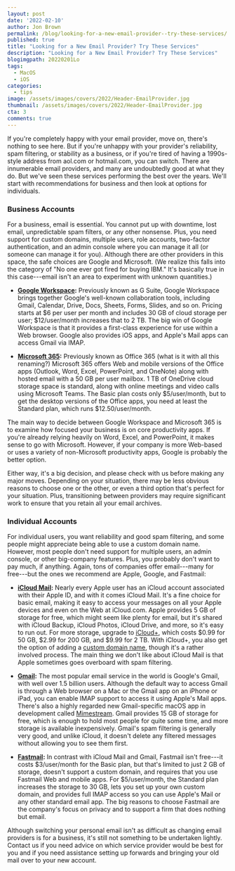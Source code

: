 ```yaml
---
layout: post
date: '2022-02-10'
author: Jon Brown
permalink: /blog/looking-for-a-new-email-provider--try-these-services/
published: true
title: "Looking for a New Email Provider? Try These Services"
description: "Looking for a New Email Provider? Try These Services"
blogimgpath: 20220201Lo
tags:
  - MacOS
  - iOS
categories:
  - tips
image: /assets/images/covers/2022/Header-EmailProvider.jpg
thumbnail: /assets/images/covers/2022/Header-EmailProvider.jpg
cta: 3
comments: true
---
```

If you're completely happy with your email provider, move on, there's
nothing to see here. But if you're unhappy with your provider's
reliability, spam filtering, or stability as a business, or if you're
tired of having a 1990s-style address from aol.com or hotmail.com, you
can switch. There are innumerable email providers, and many are
undoubtedly good at what they do. But we've seen these services
performing the best over the years. We'll start with recommendations for
business and then look at options for individuals.​

### Business Accounts

For a business, email is essential. You cannot put up with downtime,
lost email, unpredictable spam filters, or any other nonsense. Plus, you
need support for custom domains, multiple users, role accounts,
two-factor authentication, and an admin console where you can manage it
all (or someone can manage it for you). Although there are other
providers in this space, the safe choices are Google and Microsoft. (We
realize this falls into the category of "No one ever got fired for
buying IBM." It's basically true in this case---email isn't an area to
experiment with unknown quantities.)

-   **[Google Workspace](https://workspace.google.com/):** Previously
    known as G Suite, Google Workspace brings together Google's
    well-known collaboration tools, including Gmail, Calendar, Drive,
    Docs, Sheets, Forms, Slides, and so on. Pricing starts at $6 per
    user per month and includes 30 GB of cloud storage per user;
    $12/user/month increases that to 2 TB. The big win of Google
    Workspace is that it provides a first-class experience for use
    within a Web browser. Google also provides iOS apps, and Apple's
    Mail apps can access Gmail via IMAP.

-   **[Microsoft
    365](https://www.microsoft.com/en-us/microsoft-365/business):**
    Previously known as Office 365 (what is it with all this renaming?)
    Microsoft 365 offers Web and mobile versions of the Office apps
    (Outlook, Word, Excel, PowerPoint, and OneNote) along with hosted
    email with a 50 GB per user mailbox. 1 TB of OneDrive cloud storage
    space is standard, along with online meetings and video calls using
    Microsoft Teams. The Basic plan costs only $5/user/month, but to
    get the desktop versions of the Office apps, you need at least the
    Standard plan, which runs $12.50/user/month.

The main way to decide between Google Workspace and Microsoft 365 is to
examine how focused your business is on core productivity apps. If
you're already relying heavily on Word, Excel, and PowerPoint, it makes
sense to go with Microsoft. However, if your company is more Web-based
or uses a variety of non-Microsoft productivity apps, Google is probably
the better option.

Either way, it's a big decision, and please check with us before making
any major moves. Depending on your situation, there may be less obvious
reasons to choose one or the other, or even a third option that's
perfect for your situation. Plus, transitioning between providers may
require significant work to ensure that you retain all your email
archives.​

### Individual Accounts

For individual users, you want reliability and good spam filtering, and
some people might appreciate being able to use a custom domain name.
However, most people don't need support for multiple users, an admin
console, or other big-company features. Plus, you probably don't want to
pay much, if anything. Again, tons of companies offer email---many for
free---but the ones we recommend are Apple, Google, and Fastmail:

-   **[iCloud Mail](https://www.apple.com/icloud/):** Nearly every Apple
    user has an iCloud account associated with their Apple ID, and with
    it comes iCloud Mail. It's a fine choice for basic email, making it
    easy to access your messages on all your Apple devices and even on
    the Web at iCloud.com. Apple provides 5 GB of storage for free,
    which might seem like plenty for email, but it's shared with iCloud
    Backup, iCloud Photos, iCloud Drive, and more, so it's easy to run
    out. For more storage, upgrade to
    [iCloud+](https://support.apple.com/en-us/HT201238), which costs
    $0.99 for 50 GB, $2.99 for 200 GB, and $9.99 for 2 TB. With
    iCloud+, you also get the option of adding a [custom domain
    name](https://support.apple.com/en-us/HT212514), though it's a
    rather involved process. The main thing we don't like about iCloud
    Mail is that Apple sometimes goes overboard with spam filtering.

-   **[Gmail](https://www.google.com/gmail/about/):** The most popular
    email service in the world is Google's Gmail, with well over 1.5
    billion users. Although the default way to access Gmail is through a
    Web browser on a Mac or the Gmail app on an iPhone or iPad, you can
    enable IMAP support to access it using Apple's Mail apps. There's
    also a highly regarded new Gmail-specific macOS app in development
    called [Mimestream](https://mimestream.com/). Gmail provides 15 GB
    of storage for free, which is enough to hold most people for quite
    some time, and more storage is available inexpensively. Gmail's spam
    filtering is generally very good, and unlike iCloud, it doesn't
    delete any filtered messages without allowing you to see them first.

-   **[Fastmail](https://www.fastmail.com/):** In contrast with iCloud
    Mail and Gmail, Fastmail isn't free---it costs $3/user/month for
    the Basic plan, but that's limited to just 2 GB of storage, doesn't
    support a custom domain, and requires that you ​​use Fastmail Web and
    mobile apps. For $5/user/month, the Standard plan increases the
    storage to 30 GB, lets you set up your own custom domain, and
    provides full IMAP access so you can use Apple's Mail or any other
    standard email app. The big reasons to choose Fastmail are the
    company's focus on privacy and to support a firm that does nothing
    but email.

Although switching your personal email isn't as difficult as changing
email providers is for a business, it's still not something to be
undertaken lightly. Contact us if you need advice on which service
provider would be best for you and if you need assistance setting up
forwards and bringing your old mail over to your new account.